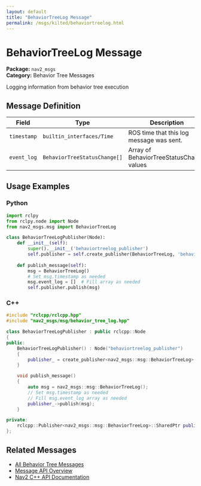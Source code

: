 ```yaml
---
layout: default
title: "BehaviorTreeLog Message"
permalink: /msgs/kilted/behaviortreelog.html
---
```


# BehaviorTreeLog Message

**Package:** `nav2_msgs`  
**Category:** Behavior Tree Messages

Logging information from behavior tree execution

## Message Definition

| Field | Type | Description |
|-------|------|-------------|
| `timestamp` | `builtin_interfaces/Time` | ROS time that this log message was sent. |
| `event_log` | `BehaviorTreeStatusChange[]` | Array of BehaviorTreeStatusChange values |



## Usage Examples

### Python

```python
import rclpy
from rclpy.node import Node
from nav2_msgs.msg import BehaviorTreeLog

class BehaviorTreeLogPublisher(Node):
    def __init__(self):
        super().__init__('behaviortreelog_publisher')
        self.publisher = self.create_publisher(BehaviorTreeLog, 'behaviortreelog', 10)
        
    def publish_message(self):
        msg = BehaviorTreeLog()
        # Set msg.timestamp as needed
        msg.event_log = []  # Fill array as needed
        self.publisher.publish(msg)
```

### C++

```cpp
#include "rclcpp/rclcpp.hpp"
#include "nav2_msgs/msg/behavior_tree_log.hpp"

class BehaviorTreeLogPublisher : public rclcpp::Node
{
public:
    BehaviorTreeLogPublisher() : Node("behaviortreelog_publisher")
    {
        publisher_ = create_publisher<nav2_msgs::msg::BehaviorTreeLog>("behaviortreelog", 10);
    }

    void publish_message()
    {
        auto msg = nav2_msgs::msg::BehaviorTreeLog();
        // Set msg.timestamp as needed
        // Fill msg.event_log array as needed
        publisher_->publish(msg);
    }

private:
    rclcpp::Publisher<nav2_msgs::msg::BehaviorTreeLog>::SharedPtr publisher_;
};
```

## Related Messages

- [All Behavior Tree Messages](/kilted/msgs/index.html#behavior-tree-messages)
- [Message API Overview](/kilted/msgs/index.html)
- [Nav2 C++ API Documentation](/kilted/html/index.html)
